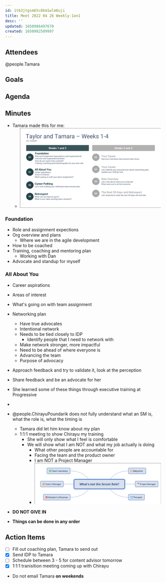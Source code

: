 ```yaml
---
id: 1t63jtgsm65c8km1wlm6uji
title: Meet 2022 04 26 Weekly-1on1
desc: ''
updated: 1650986497670
created: 1650982509997
---
```


## Attendees
@people.Tamara

## Goals


## Agenda


## Minutes
- Tamara made this for me:
  - ![](/assets/images/2022-04-26-10-18-53.png)
### Foundation
- Role and assignment expections
- Org overview and plans
  - Where we are in the agile development
- How to be coached
- Training, coaching and mentoring plan
  - Working with Dan
- Advocate and standup for myself
### All About You
- Career aspirations
- Areas of interest
- What's going on with team assignment

- Networking plan
  - Have true advocates
  - Intentional network
  - Needs to be tied closely to IDP
    - Identify people that I need to network with
  - Make network stronger, more impactful
  - Need to be ahead of where everyone is
  - Advancing the team
  - Purpose of advocacy
- Approach feedback and try to validate it, look at the perception
- Share feedback and be an advocate for her
- She learned some of these things through executive training at Progressive
- 
- @people.ChirayuPoundarik does not fully understand what an SM is, what the role is, what the timing is
  - Tamara did let him know about my plan
  - 1:1:1 meeting to show Chirayu my training
    - She will only show what I feel is comfortable
    - We will show what I am NOT and what my job actually is doing
      - What other people are accountable for
      - Facing the team and the product owner
      - I am NOT a Project Manager
      - ![](/assets/images/2022-04-26-10-59-08.png)

- **DO NOT GIVE IN**
- **Things can be done in any order**
## Action Items
- [ ] Fill out coaching plan, Tamara to send out
- [x] Send IDP to Tamara
- [ ] Schedule between 3 - 5 for content advisor tomorrow
- [x] 1:1:1 tranisition meeting coming up with Chirayu
- Do not email Tamara **on weekends** 
